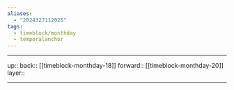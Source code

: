 ```yaml
---
aliases:
  - "2024327112026"
tags:
  - timeblock/monthday
  - temporalanchor
---
```




***

up:: 
back:: [[timeblock-monthday-18]]
forward:: [[timeblock-monthday-20]]
layer:: 

***


